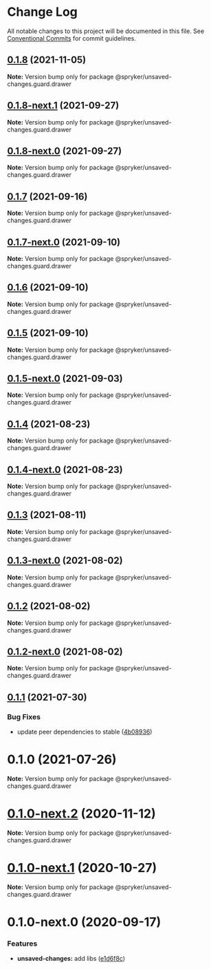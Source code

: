 # Change Log

All notable changes to this project will be documented in this file.
See [Conventional Commits](https://conventionalcommits.org) for commit guidelines.

## [0.1.8](https://github.com/spryker/ui-components/compare/@spryker/unsaved-changes.guard.drawer@0.1.8-next.1...@spryker/unsaved-changes.guard.drawer@0.1.8) (2021-11-05)

**Note:** Version bump only for package @spryker/unsaved-changes.guard.drawer





## [0.1.8-next.1](https://github.com/spryker/ui-components/compare/@spryker/unsaved-changes.guard.drawer@0.1.7...@spryker/unsaved-changes.guard.drawer@0.1.8-next.1) (2021-09-27)

**Note:** Version bump only for package @spryker/unsaved-changes.guard.drawer





## [0.1.8-next.0](https://github.com/spryker/zed-gui/compare/@spryker/unsaved-changes.guard.drawer@0.1.4...@spryker/unsaved-changes.guard.drawer@0.1.8-next.0) (2021-09-27)

**Note:** Version bump only for package @spryker/unsaved-changes.guard.drawer





## [0.1.7](https://github.com/spryker/ui-components/compare/@spryker/unsaved-changes.guard.drawer@0.1.7-next.0...@spryker/unsaved-changes.guard.drawer@0.1.7) (2021-09-16)

**Note:** Version bump only for package @spryker/unsaved-changes.guard.drawer





## [0.1.7-next.0](https://github.com/spryker/ui-components/compare/@spryker/unsaved-changes.guard.drawer@0.1.6...@spryker/unsaved-changes.guard.drawer@0.1.7-next.0) (2021-09-10)

**Note:** Version bump only for package @spryker/unsaved-changes.guard.drawer





## [0.1.6](https://github.com/spryker/ui-components/compare/@spryker/unsaved-changes.guard.drawer@0.1.5-next.0...@spryker/unsaved-changes.guard.drawer@0.1.6) (2021-09-10)

**Note:** Version bump only for package @spryker/unsaved-changes.guard.drawer





## [0.1.5](https://github.com/spryker/ui-components/compare/@spryker/unsaved-changes.guard.drawer@0.1.5-next.0...@spryker/unsaved-changes.guard.drawer@0.1.5) (2021-09-10)

**Note:** Version bump only for package @spryker/unsaved-changes.guard.drawer





## [0.1.5-next.0](https://github.com/spryker/ui-components/compare/@spryker/unsaved-changes.guard.drawer@0.1.4...@spryker/unsaved-changes.guard.drawer@0.1.5-next.0) (2021-09-03)

**Note:** Version bump only for package @spryker/unsaved-changes.guard.drawer





## [0.1.4](https://github.com/spryker/ui-components/compare/@spryker/unsaved-changes.guard.drawer@0.1.4-next.0...@spryker/unsaved-changes.guard.drawer@0.1.4) (2021-08-23)

**Note:** Version bump only for package @spryker/unsaved-changes.guard.drawer





## [0.1.4-next.0](https://github.com/spryker/ui-components/compare/@spryker/unsaved-changes.guard.drawer@0.1.3...@spryker/unsaved-changes.guard.drawer@0.1.4-next.0) (2021-08-23)

**Note:** Version bump only for package @spryker/unsaved-changes.guard.drawer





## [0.1.3](https://github.com/spryker/ui-components/compare/@spryker/unsaved-changes.guard.drawer@0.1.3-next.0...@spryker/unsaved-changes.guard.drawer@0.1.3) (2021-08-11)

**Note:** Version bump only for package @spryker/unsaved-changes.guard.drawer





## [0.1.3-next.0](https://github.com/spryker/ui-components/compare/@spryker/unsaved-changes.guard.drawer@0.1.2...@spryker/unsaved-changes.guard.drawer@0.1.3-next.0) (2021-08-02)

**Note:** Version bump only for package @spryker/unsaved-changes.guard.drawer





## [0.1.2](https://github.com/spryker/ui-components/compare/@spryker/unsaved-changes.guard.drawer@0.1.2-next.0...@spryker/unsaved-changes.guard.drawer@0.1.2) (2021-08-02)

**Note:** Version bump only for package @spryker/unsaved-changes.guard.drawer





## [0.1.2-next.0](https://github.com/spryker/ui-components/compare/@spryker/unsaved-changes.guard.drawer@0.1.1...@spryker/unsaved-changes.guard.drawer@0.1.2-next.0) (2021-08-02)

**Note:** Version bump only for package @spryker/unsaved-changes.guard.drawer





## [0.1.1](https://github.com/spryker/ui-components/compare/@spryker/unsaved-changes.guard.drawer@0.1.0...@spryker/unsaved-changes.guard.drawer@0.1.1) (2021-07-30)


### Bug Fixes

* update peer dependencies to stable ([4b08936](https://github.com/spryker/ui-components/commit/4b0893691360cf4bd66935aed24873266c98c4e4))





# 0.1.0 (2021-07-26)

**Note:** Version bump only for package @spryker/unsaved-changes.guard.drawer





# [0.1.0-next.2](https://github.com/spryker/ui-components/compare/@spryker/unsaved-changes.guard.drawer@0.1.0-next.1...@spryker/unsaved-changes.guard.drawer@0.1.0-next.2) (2020-11-12)

**Note:** Version bump only for package @spryker/unsaved-changes.guard.drawer





# [0.1.0-next.1](https://github.com/spryker/ui-components/compare/@spryker/unsaved-changes.guard.drawer@0.1.0-next.0...@spryker/unsaved-changes.guard.drawer@0.1.0-next.1) (2020-10-27)

**Note:** Version bump only for package @spryker/unsaved-changes.guard.drawer





# 0.1.0-next.0 (2020-09-17)


### Features

* **unsaved-changes:** add libs ([e1d6f8c](https://github.com/spryker/ui-components/commit/e1d6f8c798237a58bea31023b49b9dd7ba334893))
